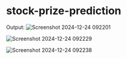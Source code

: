# stock-prize-prediction
Output:
![Screenshot 2024-12-24 092201](https://github.com/user-attachments/assets/838c92a7-808b-49eb-a72e-d5dd694090fc)

![Screenshot 2024-12-24 092229](https://github.com/user-attachments/assets/2be7b843-954f-496d-b640-c905b8b6569c)

![Screenshot 2024-12-24 092238](https://github.com/user-attachments/assets/a3485ce5-c438-42b5-8338-64515cc54df0)

